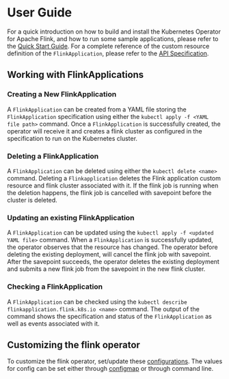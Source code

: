# User Guide

For a quick introduction on how to build and install the Kubernetes Operator for Apache Flink, and how to run some sample applications, please refer to the [Quick Start Guide](quick-start-guide.md). For a complete reference of the custom resource definition of the `FlinkApplication`, please refer to the [API Specification](crd.md).

## Working with FlinkApplications

### Creating a New FlinkApplication

A `FlinkApplication` can be created from a YAML file storing the `FlinkApplication` specification using either the `kubectl apply -f <YAML file path>` command. Once a `FlinkApplication` is successfully created, the operator will receive it and creates a flink cluster as configured in the specification to run on the Kubernetes cluster.

### Deleting a FlinkApplication

A `FlinkApplication` can be deleted using either the `kubectl delete <name>` command. Deleting a `Flinkapplication` deletes the Flink application custom resource and flink cluster associated with it. If the flink job is running when the deletion happens, the flink job is cancelled with savepoint before the cluster is deleted.

### Updating an existing FlinkApplication

A `FlinkApplication` can be updated using the `kubectl apply -f <updated YAML file>` command. When a `FlinkApplication` is successfully updated, the operator observes that the resource has changed. The operator before deleting the existing deployment, will cancel the flink job with savepoint. After the savepoint succeeds, the operator deletes the existing deployment and submits a new flink job from the savepoint in the new flink cluster.

### Checking a FlinkApplication

A `FlinkApplication` can be checked using the `kubectl describe flinkapplication.flink.k8s.io <name>` command. The output of the command shows the specification and status of the `FlinkApplication` as well as events associated with it.

## Customizing the flink operator

To customize the flink operator, set/update these [configurations](https://github.com/lyft/flinkk8soperator/blob/master/pkg/controller/config/config.go). The values for config can be set either through [configmap](/deploy/config.yaml) or through command line.
